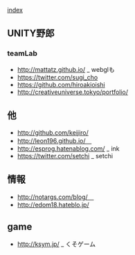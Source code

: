 [index](https://github.com/kitasenjudesign/bookmarks/blob/master/README.md)

## UNITY野郎

### teamLab  
* http://mattatz.github.io/ _ webglも
* https://twitter.com/sugi_cho
* https://github.com/hiroakioishi
* http://creativeuniverse.tokyo/portfolio/

## 他
* http://github.com/keijiro/
* http://leon196.github.io/　
* http://esprog.hatenablog.com/ _ ink
* https://twitter.com/setchi _ setchi

## 情報
* http://notargs.com/blog/　
* http://edom18.hateblo.jp/



## game
* http://ksym.jp/ _ くそゲーム
